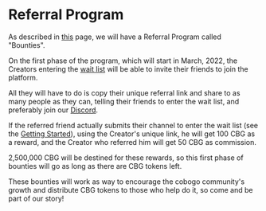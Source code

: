# Referral Program

As described in [this](../../token/tokenomics/bounties.md) page, we will have a Referral Program called "Bounties".&#x20;

On the first phase of the program, which will start in March, 2022, the Creators entering the [wait list](../getting-started.md) will be able to invite their friends to join the platform.&#x20;

All they will have to do is copy their unique referral link and share to as many people as they can, telling their friends to enter the wait list, and preferably join our [Discord](https://discord.gg/p3xScxHz).&#x20;

If the referred friend actually submits their channel to enter the wait list (see the [Getting Started](../getting-started.md)), using the Creator's unique link, he will get 100 CBG as a reward, and the Creator who referred him will get 50 CBG as commission.

2,500,000 CBG will be destined for these rewards, so this first phase of bounties will go as long as there are CBG tokens left.

These bounties will work as way to encourage the cobogo community's growth and distribute CBG tokens to those who help do it, so come and be part of our story!

